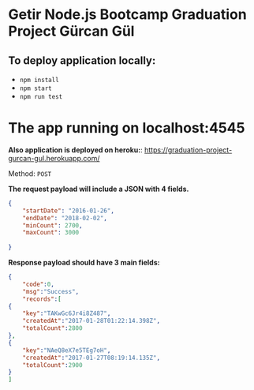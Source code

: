 # Getir Node.js Bootcamp Graduation Project Gürcan Gül


## To  deploy application locally:

* `npm install`
* `npm start` 
* `npm run test` 

# The app running on localhost:4545

**Also application is deployed on heroku:**: 
https://graduation-project-gurcan-gul.herokuapp.com/





Method: `POST`

**The request payload will include a JSON with 4 fields.**

```json
{
    "startDate": "2016-01-26",
    "endDate": "2018-02-02",
    "minCount": 2700,
    "maxCount": 3000
 
}
```

**Response payload should have 3 main fields:**

```json
{
    "code":0,
    "msg":"Success",
    "records":[
{
    "key":"TAKwGc6Jr4i8Z487",
    "createdAt":"2017-01-28T01:22:14.398Z",
    "totalCount":2800
},
{
    "key":"NAeQ8eX7e5TEg7oH",
    "createdAt":"2017-01-27T08:19:14.135Z",
    "totalCount":2900
}
]
```
